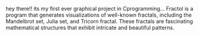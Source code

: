 hey there!!
its my first ever graphical project in Cprogramming...
Fractol is a program that generates visualizations of well-known fractals, including the Mandelbrot set, Julia set, and Tricorn fractal.
These fractals are fascinating mathematical structures that exhibit intricate and beautiful patterns.

